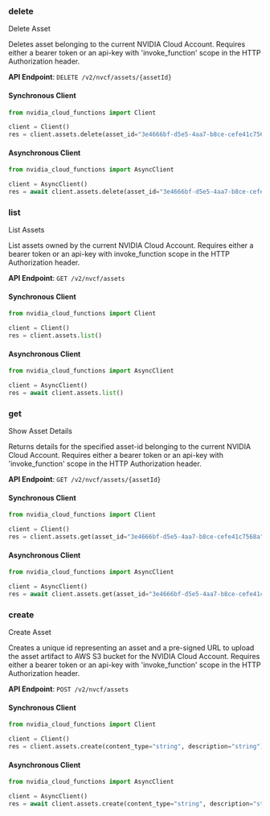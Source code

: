 
### delete <a name="delete"></a>
Delete Asset

Deletes asset belonging to the current NVIDIA Cloud Account. Requires either  a bearer token or an api-key with 'invoke_function' scope in the HTTP  Authorization header.

**API Endpoint**: `DELETE /v2/nvcf/assets/{assetId}`

#### Synchronous Client

```python
from nvidia_cloud_functions import Client

client = Client()
res = client.assets.delete(asset_id="3e4666bf-d5e5-4aa7-b8ce-cefe41c7568a")
```

#### Asynchronous Client

```python
from nvidia_cloud_functions import AsyncClient

client = AsyncClient()
res = await client.assets.delete(asset_id="3e4666bf-d5e5-4aa7-b8ce-cefe41c7568a")
```

### list <a name="list"></a>
List Assets

List assets owned by the current NVIDIA Cloud Account. Requires either a  bearer token or an api-key with invoke_function scope in the HTTP Authorization  header. 

**API Endpoint**: `GET /v2/nvcf/assets`

#### Synchronous Client

```python
from nvidia_cloud_functions import Client

client = Client()
res = client.assets.list()
```

#### Asynchronous Client

```python
from nvidia_cloud_functions import AsyncClient

client = AsyncClient()
res = await client.assets.list()
```

### get <a name="get"></a>
Show Asset Details

Returns details for the specified asset-id belonging to the current NVIDIA  Cloud Account. Requires either a bearer token or an api-key with  'invoke_function' scope in the HTTP Authorization header. 

**API Endpoint**: `GET /v2/nvcf/assets/{assetId}`

#### Synchronous Client

```python
from nvidia_cloud_functions import Client

client = Client()
res = client.assets.get(asset_id="3e4666bf-d5e5-4aa7-b8ce-cefe41c7568a")
```

#### Asynchronous Client

```python
from nvidia_cloud_functions import AsyncClient

client = AsyncClient()
res = await client.assets.get(asset_id="3e4666bf-d5e5-4aa7-b8ce-cefe41c7568a")
```

### create <a name="create"></a>
Create Asset

Creates a unique id representing an asset and a pre-signed URL to upload the  asset artifact to AWS S3 bucket for the NVIDIA Cloud Account. Requires either  a bearer token or an api-key with 'invoke_function' scope in the HTTP  Authorization header.

**API Endpoint**: `POST /v2/nvcf/assets`

#### Synchronous Client

```python
from nvidia_cloud_functions import Client

client = Client()
res = client.assets.create(content_type="string", description="string")
```

#### Asynchronous Client

```python
from nvidia_cloud_functions import AsyncClient

client = AsyncClient()
res = await client.assets.create(content_type="string", description="string")
```
